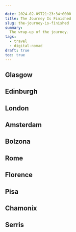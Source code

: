 ```yaml
---

date: 2024-02-09T21:23:34+0000
title: The Journey Is Finished
slug: the-journey-is-finished
summary:
  The wrap-up of the journey.
tags:
  - travel
  - digital-nomad
draft: true
toc: true
---
```


## Glasgow



## Edinburgh



## London



## Amsterdam



## Bolzona



## Rome



## Florence



## Pisa



## Chamonix



## Serris


